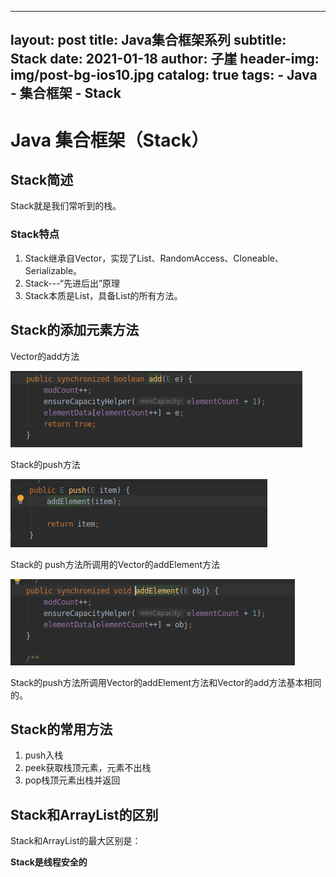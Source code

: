 
---
layout:     post
title:      Java集合框架系列
subtitle:    Stack
date:       2021-01-18
author:     子崖
header-img: img/post-bg-ios10.jpg
catalog: 	 true
tags:
    - Java
    - 集合框架
    - Stack
---

# Java 集合框架（Stack）

## Stack简述

Stack就是我们常听到的栈。

### Stack特点

1. Stack继承自Vector，实现了List、RandomAccess、Cloneable、Serializable。
2. Stack---“先进后出”原理
3. Stack本质是List，具备List的所有方法。

## Stack的添加元素方法

Vector的add方法

![Java-Vector-add()](../img/Java-Vector-add().png)

Stack的push方法

![Java-Stack-push()](../img/Java-Stack-push().png)

Stack的 push方法所调用的Vector的addElement方法

![Java-Stack-push-addElement()](../img/Java-Stack-push-addElement().png)

Stack的push方法所调用Vector的addElement方法和Vector的add方法基本相同的。

## Stack的常用方法

1. push入栈
2. peek获取栈顶元素，元素不出栈
3. pop栈顶元素出栈并返回

## Stack和ArrayList的区别

Stack和ArrayList的最大区别是：

**Stack是线程安全的**

